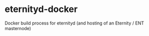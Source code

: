 # eternityd-docker
Docker build process for eternityd (and hosting of an Eternity / ENT masternode)
